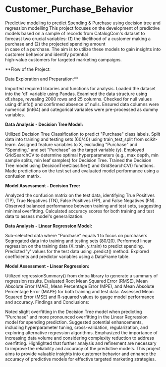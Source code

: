 # Customer_Purchase_Behavior
Predictive modeling to predict Spending &  Purchase using decision tree and regression modelling
This project focuses on the development of predictive models based on a sample of records from CatalogCom's dataset to  
forecast two crucial variables: (1) the likelihood of a customer making a purchase and (2) the projected spending amount   
in case of a purchase. The aim is to utilize these models to gain insights into customer behavior and identify potential  
high-value customers for targeted marketing campaigns.

**Flow of the Project:

Data Exploration and Preparation:**

Imported required libraries and functions for analysis.
Loaded the dataset into the 'df' variable using Pandas.
Examined the data structure using df.shape, revealing 2000 rows and 25 columns.
Checked for null values using df.info() and confirmed absence of nulls.
Ensured data columns were numerical (int64) and categorical variables were pre-processed as dummy variables.  

**Data Analysis - Decision Tree Model:**

Utilized Decision Tree Classification to predict "Purchase" class labels.
Split data into training and testing sets (60/40) using train_test_split from scikit-learn.
Assigned feature variables to X, excluding "Purchase" and "Spending," and set "Purchase" as the target variable (y).
Employed GridSearchCV to determine optimal hyperparameters (e.g., max depth, min sample splits, min leaf samples) for Decision Tree.
Trained the Decision Tree model using DecisionTreeClassifier() and GridSearchCV() functions.
Made predictions on the test set and evaluated model performance using a confusion matrix.  

**Model Assessment - Decision Tree:**

Analyzed the confusion matrix on the test data, identifying True Positives (TP), True Negatives (TN), False Positives (FP), and False Negatives (FN).
Observed balanced performance between training and test sets, suggesting minimal overfitting.
Calculated accuracy scores for both training and test data to assess model's generalization.  

**Data Analysis - Linear Regression Model:**  

Sub-selected data where "Purchase" equals 1 to focus on purchasers.
Segregated data into training and testing sets (80/20).
Performed linear regression on the training data (X_train, y_train) to predict spending.
Predicted 'y' values for the test data using .predict() method.
Explored coefficients and predictor variables using a DataFrame table.  

**Model Assessment - Linear Regression:**

Utilized regressionSummary() from dmba library to generate a summary of regression results.
Evaluated Root Mean Squared Error (RMSE), Mean Absolute Error (MAE), Mean Percentage Error (MPE), and Mean Absolute Percentage Error (MAPE) for both training and test data.
Assessed Mean Squared Error (MSE) and R-squared values to gauge model performance and accuracy.
Findings and Conclusions:

Noted slight overfitting in the Decision Tree model when predicting "Purchase" and more pronounced overfitting in the Linear Regression model for spending prediction.
Suggested potential enhancements, including hyperparameter tuning, cross-validation, regularization, and exploring alternative regression algorithms.
Emphasized the importance of increasing data volume and considering complexity reduction to address overfitting.
Highlighted that further analysis and refinement are necessary to improve the reliability and accuracy of the predictive models.
This project aims to provide valuable insights into customer behavior and enhance the accuracy of predictive models for effective targeted marketing strategies.
